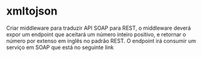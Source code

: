 # xmltojson
 Criar middleware para traduzir API SOAP para REST, o middleware deverá expor um endpoint que aceitará um número inteiro positivo, e retornar o número por extenso em inglês no padrão REST. O endpoint irá consumir um serviço em SOAP que está no seguinte link
